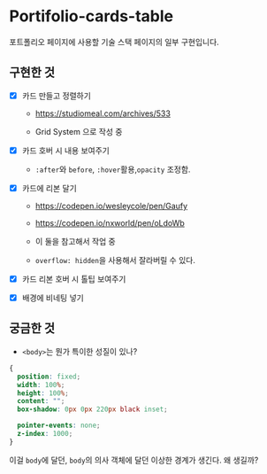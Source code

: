 # Portifolio-cards-table

포트폴리오 페이지에 사용할 기술 스택 페이지의 일부 구현입니다.

## 구현한 것

- [X] 카드 만들고 정렬하기

  - <https://studiomeal.com/archives/533>

  - Grid System 으로 작성 중

- [x] 카드 호버 시 내용 보여주기

  - `:after`와 `before`, `:hover`활용,`opacity` 조정함.

- [x] 카드에 리본 달기

  - <https://codepen.io/wesleycole/pen/Gaufy>

  - <https://codepen.io/nxworld/pen/oLdoWb>

  - 이 둘을 참고해서 작업 중

  - `overflow: hidden`을 사용해서 잘라버릴 수 있다.

- [X] 카드 리본 호버 시 톨팁 보여주기

- [x] 배경에 비네팅 넣기

## 궁금한 것

- `<body>`는 뭔가 특이한 성질이 있나?

```CSS
{
  position: fixed;
  width: 100%;
  height: 100%;
  content: "";
  box-shadow: 0px 0px 220px black inset;

  pointer-events: none;
  z-index: 1000;
}
```

이걸 `body`에 달던, `body`의 의사 객체에 달던 이상한 경계가 생긴다. 왜 생길까?

